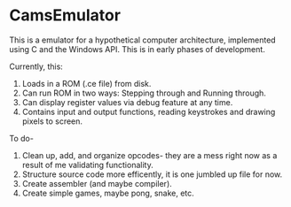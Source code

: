 # CamsEmulator


This is a emulator for a hypothetical computer architecture, implemented using C and the Windows API. This is in early phases of development. 

Currently, this:
1. Loads in a ROM (.ce file) from disk.
2. Can run ROM in two ways: Stepping through and Running through.
3. Can display register values via debug feature at any time.
4. Contains input and output functions, reading keystrokes and drawing pixels to screen.

To do- 
1. Clean up, add, and organize opcodes- they are a mess right now as a result of me validating functionality.
2. Structure source code more efficently, it is one jumbled up file for now.
3. Create assembler (and maybe compiler).
4. Create simple games, maybe pong, snake, etc.
